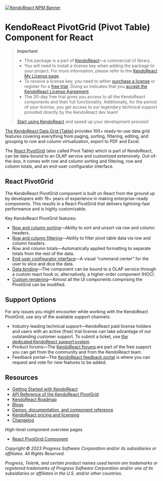 <a href="https://www.telerik.com/kendo-react-ui?utm_medium=referral&utm_source=npm&utm_campaign=kendo-ui-react-trial-npm-pivotgrid&utm_content=banner" target="_blank">
<img src="https://www.telerik.com/kendo-react-ui/components/npm-banner.svg" alt="KendoReact NPM Banner">
</a>

# KendoReact PivotGrid (Pivot Table) Component for React

> **Important**
> * This package is а part of [KendoReact](https://www.telerik.com/kendo-react-ui?utm_medium=referral&utm_source=npm&utm_campaign=kendo-ui-react-trial-npm-pivotgrid)&mdash;a commercial UI library.
> * You will need to install a license key when adding the package to your project. For more information, please refer to the [KendoReact My License page](https://www.telerik.com/kendo-react-ui/components/my-license/?utm_medium=referral&utm_source=npm&utm_campaign=kendo-ui-react-trial-npm-pivotgrid).
> * To receive a license key, you need to either [purchase a license](https://www.telerik.com/kendo-react-ui/pricing?utm_medium=referral&utm_source=npm&utm_campaign=kendo-ui-react-trial-npm-pivotgrid) or register for a [free trial](https://www.telerik.com/try/kendo-react-ui?utm_medium=referral&utm_source=npm&utm_campaign=kendo-ui-react-trial-npm-pivotgrid). Doing so indicates that you [accept the KendoReact License Agreement](https://www.telerik.com/purchase/license-agreement/progress-kendoreact?utm_medium=referral&utm_source=npm&utm_campaign=kendo-ui-react-trial-npm-pivotgrid).
> * The 30-day free trial gives you access to all the KendoReact components and their full functionality. Additionally, for the period of your license, you get access to our legendary technical support provided directly by the KendoReact dev team!
>
> [Start using KendoReact](https://www.telerik.com/try/kendo-react-ui?utm_medium=referral&utm_source=npm&utm_campaign=kendo-ui-react-trial-npm-pivotgrid) and speed up your development process!

[The KendoReact Data Grid (Table)](https://www.telerik.com/kendo-react-ui/components/grid/) provides 100+ ready-to-use data grid features covering everything from paging, sorting, filtering, editing, and grouping to row and column virtualization, export to PDF and Excel.

The [React PivotGrid](https://www.telerik.com/kendo-react-ui/pivotgrid) (also called Pivot Table) which is part of KendoReact, can be data-bound to an OLAP service and customized extensively. Out-of-the-box, it comes with row and column sorting and filtering, row and column totals, and an end-user configurator interface.

## React PivotGrid

The KendoReact PivotGrid component is built on React from the ground up by developers with 19+ years of experience in making enterprise-ready components. This results in a React PivotGrid that delivers lightning-fast performance and is highly customizable.

Key KendoReact PivotGrid features:
* [Row and column sorting](https://www.telerik.com/kendo-react-ui/components/pivotgrid/sorting/?utm_medium=referral&utm_source=npm&utm_campaign=kendo-ui-react-trial-npm-pivotgrid)&mdash;Ability to sort and unsort via row and column headers.
* [Row and column filtering](https://www.telerik.com/kendo-react-ui/components/pivotgrid/filtering/?utm_medium=referral&utm_source=npm&utm_campaign=kendo-ui-react-trial-npm-pivotgrid)&mdash;Ability to filter pivot table data via row and column headers.
* Row and column totals&mdash;Automatically applied formatting to separate totals from the rest of the data.
* [End-user configurator interface](https://www.telerik.com/kendo-react-ui/components/pivotgrid/configurator/?utm_medium=referral&utm_source=npm&utm_campaign=kendo-ui-react-trial-npm-pivotgrid)&mdash;A visual “command center” for the user to slice and dice the data.
* [Data binding](https://www.telerik.com/kendo-react-ui/components/pivotgrid/data-binding/?utm_medium=referral&utm_source=npm&utm_campaign=kendo-ui-react-trial-npm-pivotgrid)&mdash;The component can be bound to a OLAP service through a custom react hook or, alternatively, a higher-order component (HOC).
* [Custom rendering](https://www.telerik.com/kendo-react-ui/components/pivotgrid/customization/?utm_medium=referral&utm_source=npm&utm_campaign=kendo-ui-react-trial-npm-pivotgrid)&mdash;Almost all the UI components comprising the PivotGrid can be modified.

## Support Options

For any issues you might encounter while working with the KendoReact PivotGrid, use any of the available support channels:

* Industry-leading technical support&mdash;KendoReact paid license holders and users with an active (free) trial license can take advantage of our outstanding customer support. To submit a ticket, use [the dedicated KendoReact support system](https://www.telerik.com/account/support-tickets?utm_medium=referral&utm_source=npm&utm_campaign=kendo-ui-react-trial-npm-pivotgrid).
* Product forums&mdash;The [KendoReact forums](https://www.telerik.com/forums/kendo-ui-react?utm_medium=referral&utm_source=npm&utm_campaign=kendo-ui-react-trial-npm-pivotgrid) are part of the free support you can get from the community and from the KendoReact team.
* Feedback portal&mdash;The [KendoReact feedback portal](https://feedback.telerik.com/kendo-react-ui?utm_medium=referral&utm_source=npm&utm_campaign=kendo-ui-react-trial-npm-pivotgrid) is where you can request and vote for new features to be added.

## Resources

* [Getting Started with KendoReact](https://www.telerik.com/kendo-react-ui/components/getting-started/?utm_medium=referral&utm_source=npm&utm_campaign=kendo-ui-react-trial-npm-pivotgrid)
* [API Reference of the KendoReact PivotGrid](https://www.telerik.com/kendo-react-ui/components/pivotgrid/api/PivotGridProps/?utm_medium=referral&utm_source=npm&utm_campaign=kendo-ui-react-trial-npm-pivotgrid)
* [KendoReact Roadmap](https://www.telerik.com/support/whats-new/kendo-react-ui/roadmap?utm_medium=referral&utm_source=npm&utm_campaign=kendo-ui-react-trial-npm-pivotgrid)
* [Blogs](https://www.telerik.com/blogs/tag/kendoreact?utm_medium=referral&utm_source=npm&utm_campaign=kendo-ui-react-trial-npm-pivotgrid)
* [Demos, documentation, and component reference](https://www.telerik.com/kendo-react-ui/components/?utm_medium=referral&utm_source=npm&utm_campaign=kendo-ui-react-trial-npm-pivotgrid)
* [KendoReact pricing and licensing](https://www.telerik.com/kendo-react-ui/pricing?utm_medium=referral&utm_source=npm&utm_campaign=kendo-ui-react-trial-npm-pivotgrid)
* [Changelog](https://www.telerik.com/kendo-react-ui/components/changelogs/ui-for-react/?utm_medium=referral&utm_source=npm&utm_campaign=kendo-ui-react-trial-npm-pivotgrid)

High-level component overview pages

* [React PivotGrid Component](https://www.telerik.com/kendo-react-ui/pivotgrid)

*Copyright © 2023 Progress Software Corporation and/or its subsidiaries or affiliates. All Rights Reserved.*

*Progress, Telerik, and certain product names used herein are trademarks or registered trademarks of Progress Software Corporation and/or one of its subsidiaries or affiliates in the U.S. and/or other countries.*
